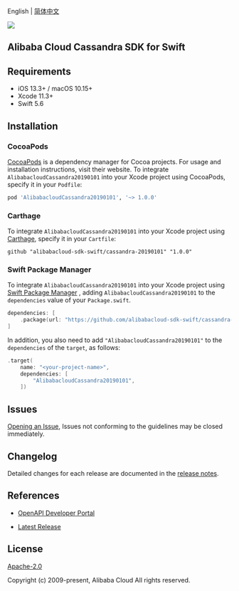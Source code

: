 English | [简体中文](README-CN.md)

![](https://aliyunsdk-pages.alicdn.com/icons/AlibabaCloud.svg)

## Alibaba Cloud Cassandra SDK for Swift

## Requirements

- iOS 13.3+ / macOS 10.15+
- Xcode 11.3+
- Swift 5.6

## Installation

### CocoaPods

[CocoaPods](https://cocoapods.org) is a dependency manager for Cocoa projects. For usage and installation instructions, visit their website. To integrate `AlibabacloudCassandra20190101` into your Xcode project using CocoaPods, specify it in your `Podfile`:

```ruby
pod 'AlibabacloudCassandra20190101', '~> 1.0.0'
```

### Carthage

To integrate `AlibabacloudCassandra20190101` into your Xcode project using [Carthage](https://github.com/Carthage/Carthage), specify it in your `Cartfile`:

```ogdl
github "alibabacloud-sdk-swift/cassandra-20190101" "1.0.0"
```

### Swift Package Manager

To integrate `AlibabacloudCassandra20190101` into your Xcode project using [Swift Package Manager](https://swift.org/package-manager/) , adding `AlibabacloudCassandra20190101` to the `dependencies` value of your `Package.swift`.

```swift
dependencies: [
    .package(url: "https://github.com/alibabacloud-sdk-swift/cassandra-20190101.git", from: "1.0.0")
]
```

In addition, you also need to add `"AlibabacloudCassandra20190101"` to the `dependencies` of the `target`, as follows:

```swift
.target(
    name: "<your-project-name>",
    dependencies: [
        "AlibabacloudCassandra20190101",
    ])
```

## Issues

[Opening an Issue](https://github.com/alibabacloud-sdk-swift/cassandra-20190101/issues/new), Issues not conforming to the guidelines may be closed immediately.

## Changelog

Detailed changes for each release are documented in the [release notes](./ChangeLog.txt).

## References

* [OpenAPI Developer Portal](https://next.api.alibabacloud.com/home)
- [Latest Release](https://github.com/alibabacloud-sdk-swift/cassandra-20190101)

## License

[Apache-2.0](http://www.apache.org/licenses/LICENSE-2.0)

Copyright (c) 2009-present, Alibaba Cloud All rights reserved.
